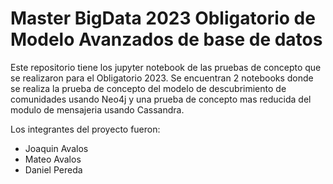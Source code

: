 # Master BigData 2023 Obligatorio de Modelo Avanzados de base de datos
Este repositorio tiene los jupyter notebook de las pruebas de concepto que se realizaron para el Obligatorio 2023. Se encuentran 2 notebooks donde se realiza la prueba de concepto del modelo de descubrimiento de comunidades usando Neo4j y
una prueba de concepto mas reducida del modulo de mensajeria usando Cassandra.

Los integrantes del proyecto fueron:
- Joaquin Avalos
- Mateo Avalos
- Daniel Pereda

